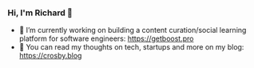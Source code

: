 ### Hi, I'm Richard 👋

- 🔭 I’m currently working on building a content curation/social learning platform for software engineers: https://getboost.pro
- 📖 You can read my thoughts on tech, startups and more on my blog: https://crosby.blog
